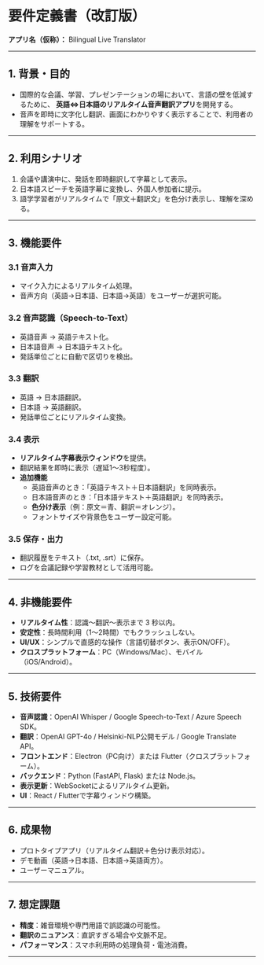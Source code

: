 # 要件定義書（改訂版）
**アプリ名（仮称）：** Bilingual Live Translator

---

## 1. 背景・目的
- 国際的な会議、学習、プレゼンテーションの場において、言語の壁を低減するために、
  **英語⇔日本語のリアルタイム音声翻訳アプリ**を開発する。  
- 音声を即時に文字化し翻訳、画面にわかりやすく表示することで、利用者の理解をサポートする。  

---

## 2. 利用シナリオ
1. 会議や講演中に、発話を即時翻訳して字幕として表示。  
2. 日本語スピーチを英語字幕に変換し、外国人参加者に提示。  
3. 語学学習者がリアルタイムで「原文＋翻訳文」を色分け表示し、理解を深める。  

---

## 3. 機能要件

### 3.1 音声入力
- マイク入力によるリアルタイム処理。  
- 音声方向（英語→日本語、日本語→英語）をユーザーが選択可能。  

### 3.2 音声認識（Speech-to-Text）
- 英語音声 → 英語テキスト化。  
- 日本語音声 → 日本語テキスト化。  
- 発話単位ごとに自動で区切りを検出。  

### 3.3 翻訳
- 英語 → 日本語翻訳。  
- 日本語 → 英語翻訳。  
- 発話単位ごとにリアルタイム変換。  

### 3.4 表示
- **リアルタイム字幕表示ウィンドウ**を提供。  
- 翻訳結果を即時に表示（遅延1～3秒程度）。  
- **追加機能**  
  - 英語音声のとき：「英語テキスト＋日本語翻訳」を同時表示。  
  - 日本語音声のとき：「日本語テキスト＋英語翻訳」を同時表示。  
  - **色分け表示**（例：原文＝青、翻訳＝オレンジ）。  
  - フォントサイズや背景色をユーザー設定可能。  

### 3.5 保存・出力
- 翻訳履歴をテキスト（.txt, .srt）に保存。  
- ログを会議記録や学習教材として活用可能。  

---

## 4. 非機能要件
- **リアルタイム性**：認識～翻訳～表示まで 3 秒以内。  
- **安定性**：長時間利用（1～2時間）でもクラッシュしない。  
- **UI/UX**：シンプルで直感的な操作（言語切替ボタン、表示ON/OFF）。  
- **クロスプラットフォーム**：PC（Windows/Mac）、モバイル（iOS/Android）。  

---

## 5. 技術要件
- **音声認識**：OpenAI Whisper / Google Speech-to-Text / Azure Speech SDK。  
- **翻訳**：OpenAI GPT-4o / Helsinki-NLP公開モデル / Google Translate API。
- **フロントエンド**：Electron（PC向け）または Flutter（クロスプラットフォーム）。  
- **バックエンド**：Python (FastAPI, Flask) または Node.js。  
- **表示更新**：WebSocketによるリアルタイム更新。  
- **UI**：React / Flutterで字幕ウィンドウ構築。  

---

## 6. 成果物
- プロトタイプアプリ（リアルタイム翻訳＋色分け表示対応）。  
- デモ動画（英語→日本語、日本語→英語両方）。  
- ユーザーマニュアル。  

---

## 7. 想定課題
- **精度**：雑音環境や専門用語で誤認識の可能性。  
- **翻訳のニュアンス**：直訳すぎる場合や文脈不足。  
- **パフォーマンス**：スマホ利用時の処理負荷・電池消費。  

---
